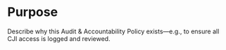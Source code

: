 # Purpose

Describe why this Audit & Accountability Policy exists—e.g., to ensure all CJI access is logged and reviewed.
